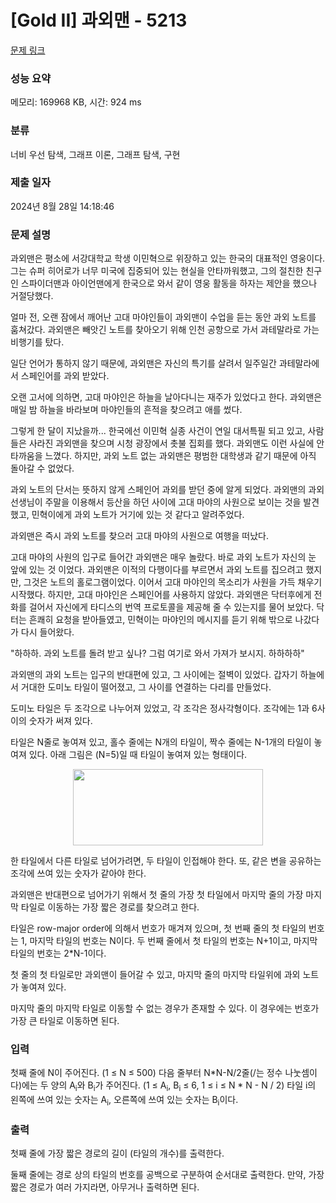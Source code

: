 # [Gold II] 과외맨 - 5213 

[문제 링크](https://www.acmicpc.net/problem/5213) 

### 성능 요약

메모리: 169968 KB, 시간: 924 ms

### 분류

너비 우선 탐색, 그래프 이론, 그래프 탐색, 구현

### 제출 일자

2024년 8월 28일 14:18:46

### 문제 설명

<p>과외맨은 평소에 서강대학교 학생 이민혁으로 위장하고 있는 한국의 대표적인 영웅이다. 그는 슈퍼 히어로가 너무 미국에 집중되어 있는 현실을 안타까워했고, 그의 절친한 친구인 스파이더맨과 아이언맨에게 한국으로 와서 같이 영웅 활동을 하자는 제안을 했으나 거절당했다.</p>

<p>얼마 전, 오랜 잠에서 깨어난 고대 마야인들이 과외맨이 수업을 듣는 동안 과외 노트를 훔쳐갔다. 과외맨은 빼앗긴 노트를 찾아오기 위해 인천 공항으로 가서 과테말라로 가는 비행기를 탔다.</p>

<p>일단 언어가 통하지 않기 때문에, 과외맨은 자신의 특기를 살려서 일주일간 과테말라에서 스페인어를 과외 받았다.</p>

<p>오랜 고서에 의하면, 고대 마야인은 하늘을 날아다니는 재주가 있었다고 한다. 과외맨은 매일 밤 하늘을 바라보며 마야인들의 흔적을 찾으려고 애를 썼다.</p>

<p>그렇게 한 달이 지났을까... 한국에선 이민혁 실종 사건이 연일 대서특필 되고 있고, 사람들은 사라진 과외맨을 찾으며 시청 광장에서 촛불 집회를 했다. 과외맨도 이런 사실에 안타까움을 느꼈다. 하지만, 과외 노트 없는 과외맨은 평범한 대학생과 같기 때문에 아직 돌아갈 수 없었다.</p>

<p>과외 노트의 단서는 뜻하지 않게 스페인어 과외를 받던 중에 알게 되었다. 과외맨의 과외 선생님이 주말을 이용해서 등산을 하던 사이에 고대 마야의 사원으로 보이는 것을 발견했고, 민혁이에게 과외 노트가 거기에 있는 것 같다고 알려주었다.</p>

<p>과외맨은 즉시 과외 노트를 찾으러 고대 마야의 사원으로 여행을 떠났다.</p>

<p>고대 마야의 사원의 입구로 들어간 과외맨은 매우 놀랐다. 바로 과외 노트가 자신의 눈 앞에 있는 것 이었다. 과외맨은 이적의 다행이다를 부르면서 과외 노트를 집으려고 했지만, 그것은 노트의 홀로그램이었다. 이어서 고대 마야인의 목소리가 사원을 가득 채우기 시작했다. 하지만, 고대 마야인은 스페인어를 사용하지 않았다. 과외맨은 닥터후에게 전화를 걸어서 자신에게 타디스의 번역 프로토콜을 제공해 줄 수 있는지를 물어 보았다. 닥터는 흔쾌히 요청을 받아들였고, 민혁이는 마야인의 메시지를 듣기 위해 밖으로 나갔다가 다시 들어왔다.</p>

<p>"하하하. 과외 노트를 돌려 받고 싶나? 그럼 여기로 와서 가져가 보시지. 하하하하"</p>

<p>과외맨의 과외 노트는 입구의 반대편에 있고, 그 사이에는 절벽이 있었다. 갑자기 하늘에서 거대한 도미노 타일이 떨어졌고, 그 사이를 연결하는 다리를 만들었다.</p>

<p>도미노 타일은 두 조각으로 나누어져 있었고, 각 조각은 정사각형이다. 조각에는 1과 6사이의 숫자가 써져 있다.</p>

<p>타일은 N줄로 놓여져 있고, 홀수 줄에는 N개의 타일이, 짝수 줄에는 N-1개의 타일이 놓여져 있다. 아래 그림은 (N=5)일 때 타일이 놓여져 있는 형태이다.</p>

<p style="text-align: center;"><img alt="" src="https://upload.acmicpc.net/04f37a7b-2308-4f1c-837a-ad5197c14870/-/preview/" style="width: 304px; height: 122px;"></p>

<p>한 타일에서 다른 타일로 넘어가려면, 두 타일이 인접해야 한다. 또, 같은 변을 공유하는 조각에 쓰여 있는 숫자가 같아야 한다.</p>

<p>과외맨은 반대편으로 넘어가기 위해서 첫 줄의 가장 첫 타일에서 마지막 줄의 가장 마지막 타일로 이동하는 가장 짧은 경로를 찾으려고 한다.</p>

<p>타일은 row-major order에 의해서 번호가 매겨져 있으며, 첫 번째 줄의 첫 타일의 번호는 1, 마지막 타일의 번호는 N이다. 두 번째 줄에서 첫 타일의 번호는 N+1이고, 마지막 타일의 번호는 2*N-1이다.</p>

<p>첫 줄의 첫 타일로만 과외맨이 들어갈 수 있고, 마지막 줄의 마지막 타일위에 과외 노트가 놓여져 있다.</p>

<p>마지막 줄의 마지막 타일로 이동할 수 없는 경우가 존재할 수 있다. 이 경우에는 번호가 가장 큰 타일로 이동하면 된다.</p>

### 입력 

 <p>첫째 줄에 N이 주어진다. (1 ≤ N ≤ 500) 다음 줄부터 N*N-N/2줄(/는 정수 나눗셈이다)에는 두 양의 A<sub>i</sub>와 B<sub>i</sub>가 주어진다. (1 ≤ A<sub>i</sub>, B<sub>i</sub> ≤ 6, 1 ≤ i ≤ N * N - N / 2) 타일 i의 왼쪽에 쓰여 있는 숫자는 A<sub>i</sub>, 오른쪽에 쓰여 있는 숫자는 B<sub>i</sub>이다.</p>

### 출력 

 <p>첫째 줄에 가장 짧은 경로의 길이 (타일의 개수)를 출력한다.</p>

<p>둘째 줄에는 경로 상의 타일의 번호를 공백으로 구분하여 순서대로 출력한다. 만약, 가장 짧은 경로가 여러 가지라면, 아무거나 출력하면 된다.</p>

